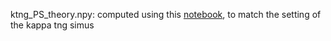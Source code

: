 ktng_PS_theory.npy: computed using this [notebook](https://github.com/CosmoStat/Tutorials/blob/power-spectrum/WL_power_spectrum.ipynb), to match the setting of the kappa tng simus
